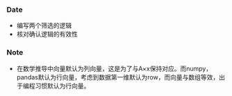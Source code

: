 ### Date
- 编写两个筛选的逻辑
- 核对确认逻辑的有效性

### Note
- 在数学推导中向量默认为列向量，这是为了与A×x保持对应。而numpy，pandas默认为行向量，考虑到数据第一维默认为row，而向量与数组等效，出于编程习惯默认为行向量。